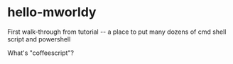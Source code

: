 # hello-mworldy
First walk-through from tutorial
-- a place to put many dozens of cmd shell script
 and powershell 
 
 What's "coffeescript"?
 
